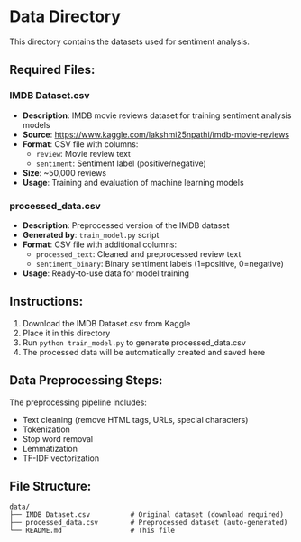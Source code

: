 # Data Directory

This directory contains the datasets used for sentiment analysis.

## Required Files:

### IMDB Dataset.csv
- **Description**: IMDB movie reviews dataset for training sentiment analysis models
- **Source**: https://www.kaggle.com/lakshmi25npathi/imdb-movie-reviews
- **Format**: CSV file with columns:
  - `review`: Movie review text
  - `sentiment`: Sentiment label (positive/negative)
- **Size**: ~50,000 reviews
- **Usage**: Training and evaluation of machine learning models

### processed_data.csv
- **Description**: Preprocessed version of the IMDB dataset
- **Generated by**: `train_model.py` script
- **Format**: CSV file with additional columns:
  - `processed_text`: Cleaned and preprocessed review text
  - `sentiment_binary`: Binary sentiment labels (1=positive, 0=negative)
- **Usage**: Ready-to-use data for model training

## Instructions:

1. Download the IMDB Dataset.csv from Kaggle
2. Place it in this directory
3. Run `python train_model.py` to generate processed_data.csv
4. The processed data will be automatically created and saved here

## Data Preprocessing Steps:

The preprocessing pipeline includes:
- Text cleaning (remove HTML tags, URLs, special characters)
- Tokenization
- Stop word removal
- Lemmatization
- TF-IDF vectorization

## File Structure:
```
data/
├── IMDB Dataset.csv          # Original dataset (download required)
├── processed_data.csv        # Preprocessed dataset (auto-generated)
└── README.md                 # This file
```